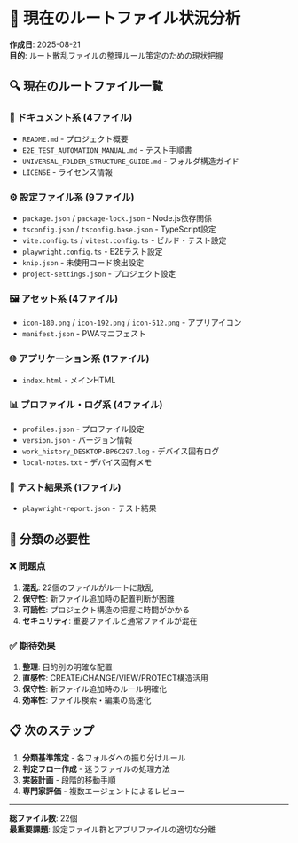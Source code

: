 # 📁 **現在のルートファイル状況分析**

**作成日**: 2025-08-21  
**目的**: ルート散乱ファイルの整理ルール策定のための現状把握

## 🔍 **現在のルートファイル一覧**

### **📄 ドキュメント系 (4ファイル)**
- `README.md` - プロジェクト概要
- `E2E_TEST_AUTOMATION_MANUAL.md` - テスト手順書  
- `UNIVERSAL_FOLDER_STRUCTURE_GUIDE.md` - フォルダ構造ガイド
- `LICENSE` - ライセンス情報

### **⚙️ 設定ファイル系 (9ファイル)**
- `package.json` / `package-lock.json` - Node.js依存関係
- `tsconfig.json` / `tsconfig.base.json` - TypeScript設定
- `vite.config.ts` / `vitest.config.ts` - ビルド・テスト設定
- `playwright.config.ts` - E2Eテスト設定
- `knip.json` - 未使用コード検出設定
- `project-settings.json` - プロジェクト設定

### **🖼️ アセット系 (4ファイル)**
- `icon-180.png` / `icon-192.png` / `icon-512.png` - アプリアイコン
- `manifest.json` - PWAマニフェスト

### **🌐 アプリケーション系 (1ファイル)**
- `index.html` - メインHTML

### **📊 プロファイル・ログ系 (4ファイル)**
- `profiles.json` - プロファイル設定
- `version.json` - バージョン情報
- `work_history_DESKTOP-BP6C297.log` - デバイス固有ログ
- `local-notes.txt` - デバイス固有メモ

### **🧪 テスト結果系 (1ファイル)**
- `playwright-report.json` - テスト結果

## 🎯 **分類の必要性**

### **❌ 問題点**
1. **混乱**: 22個のファイルがルートに散乱
2. **保守性**: 新ファイル追加時の配置判断が困難
3. **可読性**: プロジェクト構造の把握に時間がかかる
4. **セキュリティ**: 重要ファイルと通常ファイルが混在

### **✅ 期待効果**
1. **整理**: 目的別の明確な配置
2. **直感性**: CREATE/CHANGE/VIEW/PROTECT構造活用
3. **保守性**: 新ファイル追加時のルール明確化
4. **効率性**: ファイル検索・編集の高速化

## 📋 **次のステップ**

1. **分類基準策定** - 各フォルダへの振り分けルール
2. **判定フロー作成** - 迷うファイルの処理方法
3. **実装計画** - 段階的移動手順
4. **専門家評価** - 複数エージェントによるレビュー

---

**総ファイル数**: 22個  
**最重要課題**: 設定ファイル群とアプリファイルの適切な分離